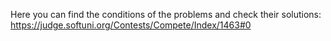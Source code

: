 Here you can find the conditions of the problems and check their solutions:
https://judge.softuni.org/Contests/Compete/Index/1463#0